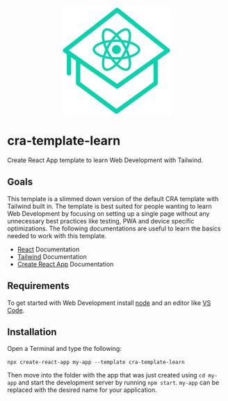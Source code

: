 <p align="center">
  <img src="https://github.com/tobua/cra-template-learn/raw/main/logo.png" width="250" alt="Learn Web Development">
</p>

# cra-template-learn

Create React App template to learn Web Development with Tailwind.

## Goals

This template is a slimmed down version of the default CRA template with Tailwind built in. The template is best suited for people wanting to learn Web Development by focusing on setting up a single page without any unnecessary best practices like testing, PWA and device specific optimizations. The following documentations are useful to learn the basics needed to work with this template.

- [React](https://reactjs.org) Documentation
- [Tailwind](https://tailwindcss.com) Documentation
- [Create React App](https://create-react-app.dev) Documentation

## Requirements

To get started with Web Development install [node](https://nodejs.org) and an editor like [VS Code](https://code.visualstudio.com).

## Installation

Open a Terminal and type the following:

```
npx create-react-app my-app --template cra-template-learn
```

Then move into the folder with the app that was just created using `cd my-app` and start the development server by running `npm start`. `my-app` can be replaced with the desired name for your application.
